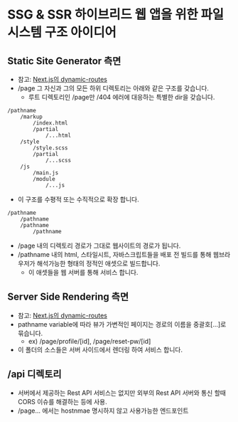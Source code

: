 # SSG & SSR 하이브리드 웹 앱을 위한 파일 시스템 구조 아이디어

## Static Site Generator 측면
- 참고: [Next.js의 dynamic-routes](https://nextjs.org/docs/routing/dynamic-routes)
- /page 그 자신과 그의 모든 하위 디렉토리는 아래와 같은 구조를 갖습니다.
    - 루트 디렉토리인 /page만 /404 에러에 대응하는 특별한 dir을 갖습니다.
```
/pathname
    /markup
        /index.html
        /partial
            /...html
    /style
        /style.scss
        /partial
            /...scss
    /js
        /main.js
        /module
            /...js
```
- 이 구조를 수평적 또는 수직적으로 확장 합니다.
```
/pathname
    /pathname
    /pathname
        /pathname
```
- /page 내의 디렉토리 경로가 그대로 웹사이트의 경로가 됩니다.
- /pathname 내의 html, 스타일시트, 자바스크립트들을 배포 전 빌드를 통해 웹브라우저가 해석가능한 형태의 정적인 애셋으로 빌드합니다.
    - 이 애셋들을 웹 서버를 통해 서비스 합니다.

## Server Side Rendering 측면
- 참고: [Next.js의 dynamic-routes](https://nextjs.org/docs/routing/dynamic-routes)
- pathname variable에 따라 뷰가 가변적인 페이지는 경로의 이름을 중괄호\[...\]로 묶습니다.
    - ex) /page/profile/\[id\], /page/reset-pw/\[id\]
- 이 폴더의 소스들은 서버 사이드에서 렌더링 하여 서비스 합니다.

## /api 디렉토리
- 서버에서 제공하는 Rest API 서비스는 없지만 외부의 Rest API 서버와 통신 할때 CORS 이슈를 해결하는 등에 사용.
- /page... 에서는 hostnmae 명시하지 않고 사용가능한 엔드포인트
